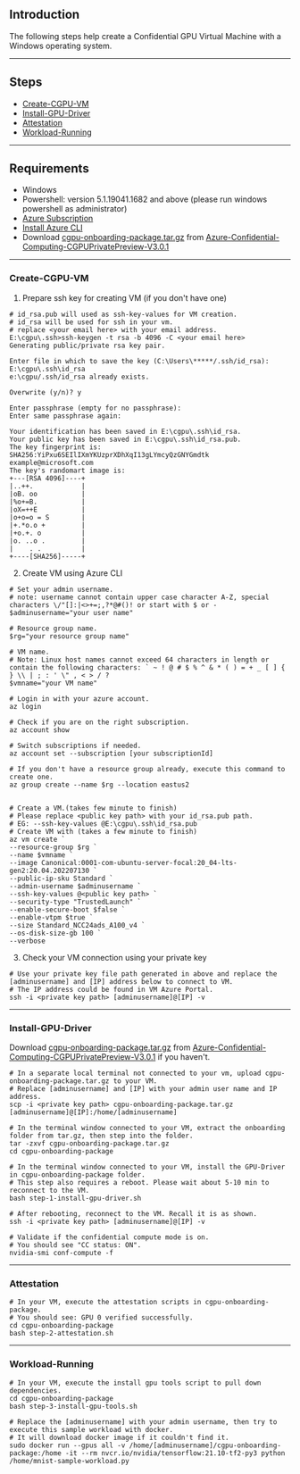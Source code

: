 ## Introduction

The following steps help create a Confidential GPU Virtual Machine with a Windows operating system.

-----------------------------------------------

## Steps

- [Create-CGPU-VM](#Create-CGPU-VM)
- [Install-GPU-Driver](#Install-GPU-Driver)
- [Attestation](#Attestation)
- [Workload-Running](#Workload-Running)

-------------------------------------------

## Requirements

- Windows
- Powershell: version 5.1.19041.1682 and above (please run windows powershell as administrator)
- [Azure Subscription](https://docs.microsoft.com/en-us/azure/cost-management-billing/manage/create-subscription)
- [Install Azure CLI](https://docs.microsoft.com/en-us/cli/azure/install-azure-cli)
- Download [cgpu-onboarding-package.tar.gz](https://github.com/Azure-Confidential-Computing/PrivatePreview/releases/download/V3.0.1/cgpu-onboarding-package.tar.gz) from [Azure-Confidential-Computing-CGPUPrivatePreview-V3.0.1](https://github.com/Azure-Confidential-Computing/PrivatePreview/releases/tag/V3.0.1)

----------------------------------------------------

### Create-CGPU-VM

1. Prepare ssh key for creating VM (if you don't have one)

```
# id_rsa.pub will used as ssh-key-values for VM creation.
# id_rsa will be used for ssh in your vm.
# replace <your email here> with your email address.
E:\cgpu\.ssh>ssh-keygen -t rsa -b 4096 -C <your email here>
Generating public/private rsa key pair.

Enter file in which to save the key (C:\Users\*****/.ssh/id_rsa): E:\cgpu\.ssh\id_rsa
e:\cgpu/.ssh/id_rsa already exists.

Overwrite (y/n)? y

Enter passphrase (empty for no passphrase):
Enter same passphrase again:

Your identification has been saved in E:\cgpu\.ssh\id_rsa.
Your public key has been saved in E:\cgpu\.ssh\id_rsa.pub.
The key fingerprint is:
SHA256:YiPxu6SEIlIXmYKUzprXDhXqI13gLYmcyQzGNYGmdtk example@microsoft.com
The key's randomart image is:
+---[RSA 4096]----+
|..++.            |
|oB. oo           |
|%o+=B.           |
|oX=++E           |
|o+o=o = S        |
|+.*o.o +         |
|+o.+. o          |
|o. ..o .         |
|    . .          |
+----[SHA256]-----+
```

2. Create VM using Azure CLI

```
# Set your admin username.
# note: username cannot contain upper case character A-Z, special characters \/"[]:|<>+=;,?*@#()! or start with $ or -
$adminusername="your user name"

# Resource group name.
$rg="your resource group name"

# VM name.
# Note: Linux host names cannot exceed 64 characters in length or contain the following characters: ` ~ ! @ # $ % ^ & * ( ) = + _ [ ] { } \\ | ; : ' \" , < > / ?
$vmname="your VM name"

# Login in with your azure account.
az login

# Check if you are on the right subscription.
az account show

# Switch subscriptions if needed.
az account set --subscription [your subscriptionId]

# If you don't have a resource group already, execute this command to create one.
az group create --name $rg --location eastus2


# Create a VM.(takes few minute to finish)
# Please replace <public key path> with your id_rsa.pub path.
# EG: --ssh-key-values @E:\cgpu\.ssh\id_rsa.pub 
# Create VM with (takes a few minute to finish)
az vm create `
--resource-group $rg `
--name $vmname `
--image Canonical:0001-com-ubuntu-server-focal:20_04-lts-gen2:20.04.202207130 `
--public-ip-sku Standard `
--admin-username $adminusername `
--ssh-key-values @<public key path> `
--security-type "TrustedLaunch" `
--enable-secure-boot $false `
--enable-vtpm $true `
--size Standard_NCC24ads_A100_v4 `
--os-disk-size-gb 100 `
--verbose

```

 3. Check your VM connection using your private key

```
# Use your private key file path generated in above and replace the [adminusername] and [IP] address below to connect to VM.
# The IP address could be found in VM Azure Portal.
ssh -i <private key path> [adminusername]@[IP] -v
```

---------------

### Install-GPU-Driver

Download [cgpu-onboarding-package.tar.gz](https://github.com/Azure-Confidential-Computing/PrivatePreview/releases/download/V3.0.1/cgpu-onboarding-package.tar.gz) from [Azure-Confidential-Computing-CGPUPrivatePreview-V3.0.1](https://github.com/Azure-Confidential-Computing/PrivatePreview/releases/tag/V3.0.1) if you haven't.

```
# In a separate local terminal not connected to your vm, upload cgpu-onboarding-package.tar.gz to your VM. 
# Replace [adminusername] and [IP] with your admin user name and IP address.
scp -i <private key path> cgpu-onboarding-package.tar.gz [adminusername]@[IP]:/home/[adminusername]

# In the terminal window connected to your VM, extract the onboarding folder from tar.gz, then step into the folder.
tar -zxvf cgpu-onboarding-package.tar.gz
cd cgpu-onboarding-package 

# In the terminal window connected to your VM, install the GPU-Driver in cgpu-onboarding-package folder.
# This step also requires a reboot. Please wait about 5-10 min to reconnect to the VM.
bash step-1-install-gpu-driver.sh

# After rebooting, reconnect to the VM. Recall it is as shown.
ssh -i <private key path> [adminusername]@[IP] -v

# Validate if the confidential compute mode is on.
# You should see "CC status: ON".
nvidia-smi conf-compute -f 

```

---------------

### Attestation

```
# In your VM, execute the attestation scripts in cgpu-onboarding-package.
# You should see: GPU 0 verified successfully.
cd cgpu-onboarding-package 
bash step-2-attestation.sh
```

-----------------

### Workload-Running

```
# In your VM, execute the install gpu tools script to pull down dependencies.
cd cgpu-onboarding-package 
bash step-3-install-gpu-tools.sh

# Replace the [adminusername] with your admin username, then try to execute this sample workload with docker.
# It will download docker image if it couldn't find it.
sudo docker run --gpus all -v /home/[adminusername]/cgpu-onboarding-package:/home -it --rm nvcr.io/nvidia/tensorflow:21.10-tf2-py3 python /home/mnist-sample-workload.py

```
